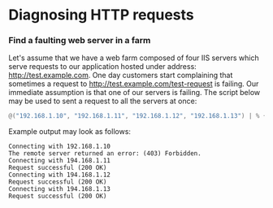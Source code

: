 
Diagnosing HTTP requests
========================

### Find a faulting web server in a farm ###

Let's assume that we have a web farm composed of four IIS servers which serve requests to our application hosted under address: http://test.example.com. One day customers start complaining that sometimes a request to http://test.example.com/test-request is failing. Our immediate assumption is that one of our servers is failing. The script below may be used to sent a request to all the servers at once:

```powershell
@("192.168.1.10", "192.168.1.11", "192.168.1.12", "192.168.1.13") | % { $srv = $_; Write-Host "Connecting with $srv"; try { $resp = Invoke-WebRequest -UseBasicParsing -Headers @{ Host="test.example.com" } -Method GET http://$srv/; Write-Host -ForegroundColor Green "Request successful ($($resp.StatusCode) $($resp.StatusDescription))" } catch [System.Net.WebException] { Write-Host -ForegroundColor Red $_.Exception.Message } }
```

Example output may look as follows:

```
Connecting with 192.168.1.10
The remote server returned an error: (403) Forbidden.
Connecting with 194.168.1.11
Request successful (200 OK)
Connecting with 194.168.1.12
Request successful (200 OK)
Connecting with 194.168.1.13
Request successful (200 OK)
```
